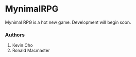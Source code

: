 # MynimalRPG
Mynimal RPG is a hot new game.
Development will begin soon.

### Authors
1) Kevin Cho  
2) Ronald Macmaster
